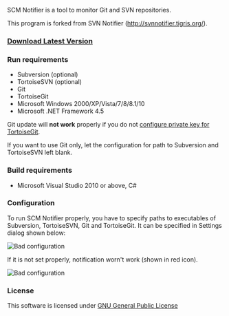 SCM Notifier is a tool to monitor Git and SVN repositories.

This program is forked from SVN Notifier (http://svnnotifier.tigris.org/).

### [Download Latest Version](https://github.com/pocorall/scm-notifier/releases/download/15.08.09/SCM_Notifier.exe)

### Run requirements
* Subversion (optional)
* TortoiseSVN (optional)
* Git
* TortoiseGit
* Microsoft Windows 2000/XP/Vista/7/8/8.1/10
* Microsoft .NET Framework 4.5

Git update will **not work** properly if you do not [configure private key for TortoiseGit](http://serverfault.com/questions/194567/how-to-i-tell-git-for-windows-where-to-find-my-private-rsa-key).  

If you want to use Git only, let the configuration for path to Subversion and TortoiseSVN left blank.

### Build requirements
* Microsoft Visual Studio 2010 or above, C#


### Configuration
To run SCM Notifier properly, you have to specify paths to executables of Subversion, TortoiseSVN, Git and TortoiseGit. It can be specified in Settings dialog shown below:

![Bad configuration](https://raw.github.com/pocorall/scm-notifier/master/docs/settings.png)

If it is not set properly, notification worn't work (shown in red icon).

![Bad configuration](https://raw.github.com/pocorall/scm-notifier/master/docs/badConfig.png)


### License

This software is licensed under [GNU General Public License](http://www.gnu.org/licenses/licenses.html#GPL)

